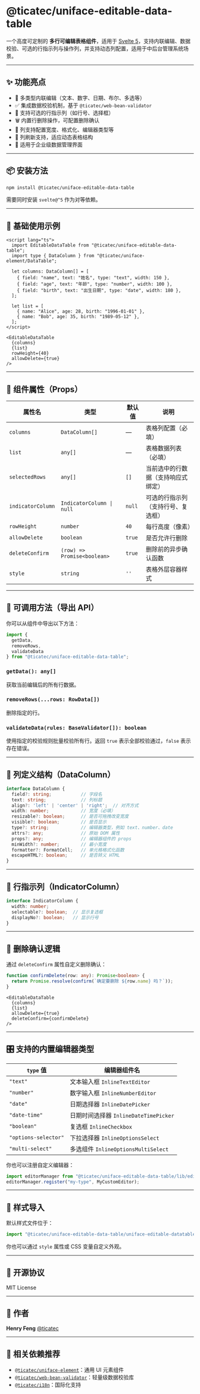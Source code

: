 # @ticatec/uniface-editable-data-table

一个高度可定制的 **多行可编辑表格组件**，适用于 [Svelte 5](https://svelte.dev)，支持内联编辑、数据校验、可选的行指示列与操作列，并支持动态列配置，适用于中后台管理系统场景。

---

## ✨ 功能亮点

- 📝 多类型内联编辑（文本、数字、日期、布尔、多选等）
- ✅ 集成数据校验机制，基于 `@ticatec/web-bean-validator`
- 🧭 支持可选的行指示列（如行号、选择框）
- 🗑️ 内置行删除操作，可配置删除确认
- 📏 列支持配置宽度、格式化、编辑器类型等
- 🔁 列刷新支持，适应动态表格结构
- 🧱 适用于企业级数据管理界面

---

## 📦 安装方法

```bash
npm install @ticatec/uniface-editable-data-table
````

需要同时安装 `svelte@^5` 作为对等依赖。

---

## 🚀 基础使用示例

```svelte
<script lang="ts">
  import EditableDataTable from "@ticatec/uniface-editable-data-table";
  import type { DataColumn } from "@ticatec/uniface-element/DataTable";

  let columns: DataColumn[] = [
    { field: "name", text: "姓名", type: "text", width: 150 },
    { field: "age", text: "年龄", type: "number", width: 100 },
    { field: "birth", text: "出生日期", type: "date", width: 180 },
  ];

  let list = [
    { name: "Alice", age: 28, birth: "1996-01-01" },
    { name: "Bob", age: 35, birth: "1989-05-12" },
  ];
</script>

<EditableDataTable
  {columns}
  {list}
  rowHeight={40}
  allowDelete={true}
/>
```

---

## 🔧 组件属性（Props）

| 属性名               | 类型                          | 默认值    | 说明                |
| ----------------- | --------------------------- | ------ | ----------------- |
| `columns`         | `DataColumn[]`              | —      | 表格列配置（必填）         |
| `list`            | `any[]`                     | —      | 表格数据列表（必填）        |
| `selectedRows`    | `any[]`                     | `[]`   | 当前选中的行数据（支持响应式绑定） |
| `indicatorColumn` | `IndicatorColumn \| null`   | `null` | 可选的行指示列（支持行号、复选框） |
| `rowHeight`       | `number`                    | `40`   | 每行高度（像素）          |
| `allowDelete`     | `boolean`                   | `true` | 是否允许行删除           |
| `deleteConfirm`   | `(row) => Promise<boolean>` | `true` | 删除前的异步确认函数        |
| `style`           | `string`                    | `''`   | 表格外层容器样式          |

---

## 🧪 可调用方法（导出 API）

你可以从组件中导出以下方法：

```ts
import {
  getData,
  removeRows,
  validateData
} from "@ticatec/uniface-editable-data-table";
```

### `getData(): any[]`

获取当前编辑后的所有行数据。

### `removeRows(...rows: RowData[])`

删除指定的行。

### `validateData(rules: BaseValidator[]): boolean`

使用指定的校验规则批量校验所有行。返回 `true` 表示全部校验通过，`false` 表示存在错误。

---

## 🧱 列定义结构（DataColumn）

```ts
interface DataColumn {
  field?: string;           // 字段名
  text: string;             // 列标题
  align?: 'left' | 'center' | 'right';  // 对齐方式
  width: number;            // 宽度（必填）
  resizable?: boolean;      // 是否可拖拽改变宽度
  visible?: boolean;        // 是否显示
  type?: string;            // 编辑器类型，例如 text、number、date
  attrs?: any;              // 原始 DOM 属性
  props?: any;              // 编辑器组件的 props
  minWidth?: number;        // 最小宽度
  formatter?: FormatCell;   // 单元格格式化函数
  escapeHTML?: boolean;     // 是否转义 HTML
}
```

---

## 🧭 行指示列（IndicatorColumn）

```ts
interface IndicatorColumn {
  width: number;
  selectable?: boolean;  // 显示复选框
  displayNo?: boolean;   // 显示行号
}
```

---

## 🧩 删除确认逻辑

通过 `deleteConfirm` 属性自定义删除确认：

```ts
function confirmDelete(row: any): Promise<boolean> {
  return Promise.resolve(confirm(`确定要删除 ${row.name} 吗？`));
}
```

```svelte
<EditableDataTable
  {columns}
  {list}
  allowDelete={true}
  deleteConfirm={confirmDelete}
/>
```

---

## 🎛️ 支持的内置编辑器类型

| `type` 值             | 编辑器组件名                          |
| -------------------- | ------------------------------- |
| `"text"`             | 文本输入框 `InlineTextEditor`        |
| `"number"`           | 数字输入框 `InlineNumberEditor`      |
| `"date"`             | 日期选择器 `InlineDatePicker`        |
| `"date-time"`        | 日期时间选择器 `InlineDateTimePicker`  |
| `"boolean"`          | 复选框 `InlineCheckbox`            |
| `"options-selector"` | 下拉选择器 `InlineOptionsSelect`     |
| `"multi-select"`     | 多选组件 `InlineOptionsMultiSelect` |

你也可以注册自定义编辑器：

```ts
import editorManager from "@ticatec/uniface-editable-data-table/lib/editorManager";
editorManager.register("my-type", MyCustomEditor);
```

---

## 🎨 样式导入

默认样式文件位于：

```ts
import "@ticatec/uniface-editable-data-table/uniface-editable-datatable.css";
```

你也可以通过 `style` 属性或 CSS 变量自定义外观。

---

## 📄 开源协议

MIT License

---

## 👤 作者

**Henry Feng**
[@ticatec](https://www.npmjs.com/org/ticatec)

---

## 🔗 相关依赖推荐

* [`@ticatec/uniface-element`](https://www.npmjs.com/package/@ticatec/uniface-element)：通用 UI 元素组件
* [`@ticatec/web-bean-validator`](https://www.npmjs.com/package/@ticatec/web-bean-validator)：轻量级数据校验库
* [`@ticatec/i18n`](https://www.npmjs.com/package/@ticatec/i18n)：国际化支持

